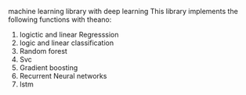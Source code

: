 machine learning library with deep learning 
This library implements the following functions with theano:
1. logictic and linear Regresssion
2. logic and linear classification 
3. Random forest
4. Svc
5. Gradient boosting 
6. Recurrent Neural networks
7. lstm
